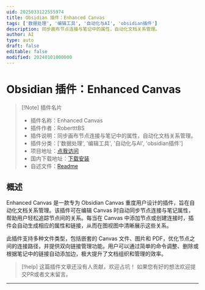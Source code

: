 ```yaml
---
uid: 2025033122555974
title: Obsidian 插件：Enhanced Canvas
tags: ['数据处理', '编辑工具', '自动化与AI', 'obsidian插件']
description: 同步画布节点连接与笔记中的属性，自动化文档关系管理。
author: AI
type: auto
draft: false
editable: false
modified: 20240101000000
---
```


# Obsidian 插件：Enhanced Canvas

> [!Note] 插件名片
> - 插件名称：Enhanced Canvas
> - 插件作者：RobertttBS
> - 插件说明：同步画布节点连接与笔记中的属性，自动化文档关系管理。
> - 插件分类：['数据处理', '编辑工具', '自动化与AI', 'obsidian插件']
> - 项目地址：[点我访问](https://github.com/robertttbs/obsidian-enhanced-canvas)
> - 国内下载地址：[下载安装](https://pkmer.cn/products/plugin/pluginMarket/?enhanced-canvas)
> - 自述文件：[Readme](https://ghproxy.net/https://raw.githubusercontent.com/RobertttBS/obsidian-enhanced-canvas/master/README.md)



## 概述

Enhanced Canvas 是一款专为 Obsidian Canvas 重度用户设计的插件，旨在自动化文档关系管理。该插件可在编辑 Canvas 时自动同步节点连接与笔记属性，帮助用户轻松追踪节点间的关系。每当在 Canvas 中添加节点或创建连接时，插件会自动生成相应的属性和链接，从而在图视图中清晰展示这些关系。

此插件支持多种文件类型，包括嵌套的 Canvas 文件、图片和 PDF，优化节点之间的连接路径，并提供双向链接管理功能。用户可以通过简单的命令调整、删除或根据笔记中的链接自动添加边，极大提升了文档组织和管理的效率。


> [!help] 
> 这篇插件文章还没有人贡献，欢迎占坑！
> 如果您有好的想法欢迎提交PR或者文末留言。
> 

---



